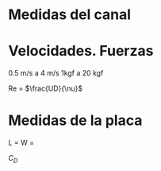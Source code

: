 # Medidas del canal

# Velocidades. Fuerzas
0.5 m/s a 4 m/s
1kgf a 20 kgf

Re  = $\frac{UD}{\nu}$
# Medidas de la placa

L = 
W = 

$C_D$
